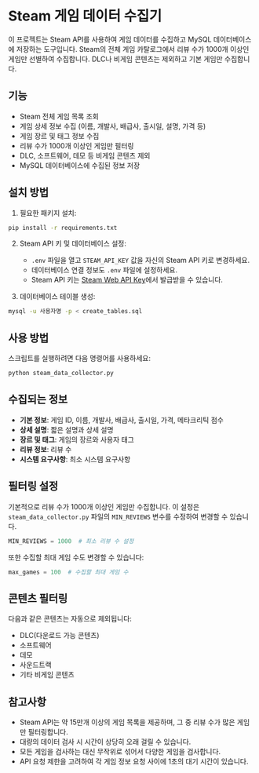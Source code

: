 # Steam 게임 데이터 수집기

이 프로젝트는 Steam API를 사용하여 게임 데이터를 수집하고 MySQL 데이터베이스에 저장하는 도구입니다. Steam의 전체 게임 카탈로그에서 리뷰 수가 1000개 이상인 게임만 선별하여 수집합니다. DLC나 비게임 콘텐츠는 제외하고 기본 게임만 수집합니다.

## 기능

- Steam 전체 게임 목록 조회
- 게임 상세 정보 수집 (이름, 개발사, 배급사, 출시일, 설명, 가격 등)
- 게임 장르 및 태그 정보 수집
- 리뷰 수가 1000개 이상인 게임만 필터링
- DLC, 소프트웨어, 데모 등 비게임 콘텐츠 제외
- MySQL 데이터베이스에 수집된 정보 저장

## 설치 방법

1. 필요한 패키지 설치:
```bash
pip install -r requirements.txt
```

2. Steam API 키 및 데이터베이스 설정:
   - `.env` 파일을 열고 `STEAM_API_KEY` 값을 자신의 Steam API 키로 변경하세요.
   - 데이터베이스 연결 정보도 `.env` 파일에 설정하세요.
   - Steam API 키는 [Steam Web API Key](https://steamcommunity.com/dev/apikey)에서 발급받을 수 있습니다.

3. 데이터베이스 테이블 생성:
```bash
mysql -u 사용자명 -p < create_tables.sql
```

## 사용 방법

스크립트를 실행하려면 다음 명령어를 사용하세요:

```bash
python steam_data_collector.py
```

## 수집되는 정보

- **기본 정보**: 게임 ID, 이름, 개발사, 배급사, 출시일, 가격, 메타크리틱 점수
- **상세 설명**: 짧은 설명과 상세 설명
- **장르 및 태그**: 게임의 장르와 사용자 태그
- **리뷰 정보**: 리뷰 수
- **시스템 요구사항**: 최소 시스템 요구사항

## 필터링 설정

기본적으로 리뷰 수가 1000개 이상인 게임만 수집합니다. 이 설정은 `steam_data_collector.py` 파일의 `MIN_REVIEWS` 변수를 수정하여 변경할 수 있습니다.

```python
MIN_REVIEWS = 1000  # 최소 리뷰 수 설정
```

또한 수집할 최대 게임 수도 변경할 수 있습니다:

```python
max_games = 100  # 수집할 최대 게임 수
```

## 콘텐츠 필터링

다음과 같은 콘텐츠는 자동으로 제외됩니다:

- DLC(다운로드 가능 콘텐츠)
- 소프트웨어
- 데모
- 사운드트랙
- 기타 비게임 콘텐츠

## 참고사항

- Steam API는 약 15만개 이상의 게임 목록을 제공하며, 그 중 리뷰 수가 많은 게임만 필터링합니다.
- 대량의 데이터 검사 시 시간이 상당히 오래 걸릴 수 있습니다. 
- 모든 게임을 검사하는 대신 무작위로 섞어서 다양한 게임을 검사합니다.
- API 요청 제한을 고려하여 각 게임 정보 요청 사이에 1초의 대기 시간이 있습니다. 